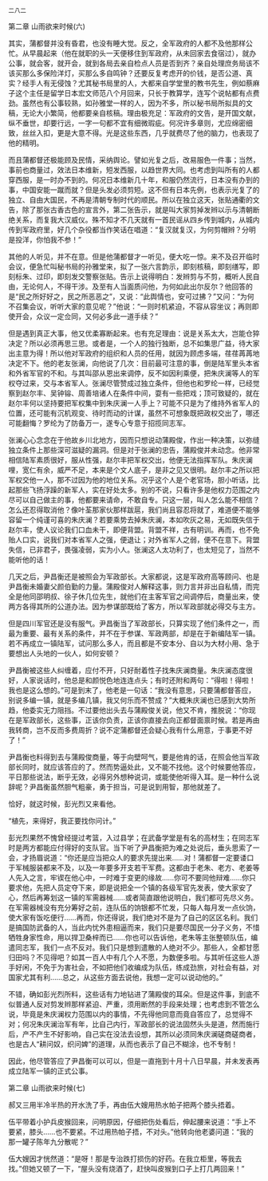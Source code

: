     二八二 

   第二章 山雨欲来时候(六)

   其实，蒲都督并没有昏君，也没有睡大觉。反之，全军政府的人都不及他那样公忙。从早晨起来（他在就职的头一天便移住到军政府，从未回家去食宿过），就办公事，就会客，就开会，就到各局去亲自检点人员是否到齐？亲自处理庶务局该不该买那么多保险洋灯，买那么多自鸣钟？还要反复考虑开的价钱，是否公道、真实？经手人有无侵蚀？尤其秘书局里的人，大都来自学堂里的教书先生，例如蔡麻子这个主任是留学日本宏文师范八个月回来，只长于教算学，连写个说帖都有点费劲。虽然也有公事较熟，如孙雅堂一样的人，因为不多，所以秘书局所拟具的文稿，无论大小繁简，他都要亲自核稿。理由极充足：军政府的文告，是开国文献，纵不垂世，却要行远，一字一句都不宜有细微瑕疵。何况许多章则，尤应绵密细致，丝丝入扣，更是大意不得。光是这些东西，几乎就费尽了他的脑力，也表现了他的精明。

   而且蒲都督还极能顾及民情，采纳舆论。譬如光复之后，改易服色一件事；当然，事前也商量过，效法日本维新，短发西服，以趋世界大同。也考虑到叫所有的人都穿西服，是一时办不到的。何况日本维新几十年，和服仍然流行，日本没有办到的事，中国安能一蹴而就？但是头发必须剪短。这不但有日本先例，也表示光复了的独立、自由大国民，不再是清朝专制时代的顺民。所以在独立这天，张贴通衢的文告，除了那张古香古色的宣言外，第二张告示，就是叫大家剪掉发辫以示与清朝断绝关系，而复我大汉威仪。殊不知才不几天就有一首民谣从四乡传到城内，从城内传到军政府里，好几个杂役都当作笑话在唱道：“复汉就复汉，为何剪帽辫？分明是投洋，你怕我不参！”

   其他的人听见，并不在意。但是他蒲都督才一听见，便大吃一惊。来不及召开临时会议，便急忙叫秘书局的孙雅堂来，拟了一张六言韵示，即刻核稿，即刻缮写，即刻标朱、过印，即刻发交警察张贴。告示上说得明白：发辫剪与不剪，概听人民自由，无论何人，不得干涉。及至有人当面质问他，为何如此出尔反尔？他回答的是“民之所好好之，民之所恶恶之”，又说：“此舆情也，安可过拂？”又问：“为何不召集会议，听听大家的意见呢？”他说：“一则时机紧迫，不容从容坐议；再则即使开会，众议一定佥同，又何必多此一道手续？”

   但是遇到真正大事，他又优柔寡断起来。也有充足理由：说是关系太大，岂能仓猝决定？所以必须再思三思。或者是，一个人的独行独断，总不如集思广益，待大家出主意为得！所以他对军政府的组织和人员的任用，就因为顾虑多端，荏荏苒苒地决定不下。他的老友张澜，向他说了几次：目前最可注意的事，倒是陆军里头本省和外省军官的不和。与其叫邵从恩出来调停，反不如因利乘便，把朱庆澜等人的军权夺过来，交与本省军人。张澜尽管赞成过独立条件，但他也和罗纶一样，已经觉察到赵尔丰、吴钟镕、周善培诸人在条件中间，耍有一些把戏；顶可致疑的，就在赵尔丰何以坚持要把军权集中到朱庆澜一人手上？可能不只是为了维持外省军人的位置，还可能有沉机观变、待时而动的计谋，虽然不可想象既把政权交出了，哪还可能翻悔？罗纶为了防备万一，遂专心专意于招揽同志军。

   张澜心心念念在于他故乡川北地方，因而只想说动蒲殿俊，作出一种决策，以弥缝独立条件上那些深可滋疑的漏洞。但是对于张澜的忠告，蒲殿俊并未动念。他非常相信陆军素质很好，服从性强，赵尔丰把军权交出，他便无法指挥军队。朱庆澜哩，宽仁有余，威严不足，本来是个文人底子，是非之见又很明。赵尔丰之所以把军权交他一人，那不过因为他的地位关系。况乎这个人是个老官场，胆小听话，比起那些飞扬浮躁的新军人，实在好处太多。别的不说，只看许多是他权力范围之内尽可以自己做主的事，他都要来请命，不敢自专。只这一层，叫人怎么能不相信？怎么还忍得取消他？像叶荃那家伙那样跋扈，我们尚且容忍将就了，难道便不能够容留一个纯谨可喜的朱庆澜？若要乘势去掉朱庆澜，本如吹灰之易，无如既失信于赵尔丰，使人议论我们口血未干，即便背盟。背盟不祥，古有明训。再而，也不免贻人口实，说我们对本省军人之强，便退让；对外省军人之弱，便不在意下。背盟失信，已非君子，畏强凌弱，实为小人。张澜这人太功利了，也太短见了，当然不能听他的话！

   几天之后，尹昌衡还是被照会为军政部长。大家都说，这是军政府高等顾问、也是尹昌衡未婚妻父颜伯勤的力量。蒲殿俊对人解释这事，则力言并非出自私情，而完全是他同邵明叔、徐子休几位先生，就他们在主客军官之间调停后，商量出来，使两方各得其所的公道办法。因为参谋部既给了客方，所以军政部就必得交与主方。

   但是四川军官还是没有服气。尹昌衡当了军政部长，只算实现了他们条件之一，而最为重要、最有关系的条件，并不在于参谋、军政两部，却是在于新编陆军一镇。若不再成立一镇陆军，试问那么多人，而且都是不安本分、自以为大材小用、急于要想出人头地的一伙人，如何安顿？

   尹昌衡被这些人纠缠着，应付不开，只好耐着性子找朱庆澜商量。朱庆澜态度很好，人家说话时，他总是和颜悦色地连连点头；有时还附和两句：“得啦！得啦！我也是这么想的。”可是到末了，他老是一句话：“我没有意思，只要蒲都督答应，别说多编一镇，就是多编几镇，我又何乐而不赞成？”大概朱庆澜也已感到大势所趋，他委实无力阻挡。不过要他出头去与蒲殿俊关说，他又不肯，推脱说：“你现在是军政部长，这些事，正该你负责，正该你直接去向正都督面禀时候。若是再由我转商，岂不反而多费周折？说不定蒲都督还会疑心我有什么用意，于事更不好了！”

   尹昌衡也料得到去与蒲殿俊商量，等于向壁呵气，要是他肯的话，在照会他当军政部长同时，就应该答应的了。然而势逼处此，又不能不找他。这个时候要他答应，平日那些说法，断乎无效，必得另外想种说词，或能使他听得入耳。是一种什么说辞呢？尹昌衡虽然胆气粗豪，勇于担当，可是说到用智，那他就差了。

   恰好，就这时候，彭光烈又来看他。

   “植先，来得好，我正要找你问计。”

   彭光烈果然不愧曾经提过考篮，入过县学；在武备学堂是有名的高材生；在同志军时是两方都能应付得好的支队官。当下听了尹昌衡把为难之处说后，垂头思索了一会，才扬眉说道：“你还是应当把众人的要求先提出来……对！蒲都督一定要诿口于军械服装都来不及，以及一年要多开支若干军费。这都由于老朱、老方、老姜等人先入之言，牢锲在他心中，一时难于变更的缘故……你可不要同他辩难……你只要求他，先把人员定夺下来，即是说把全一个镇的各级军官先发表，使大家安了心，然后再筹划这一镇的军需器械……或者简直跟他说明白，我们都可先尽义务。在军需器械没有充分筹好之前，连队伍的饷银都不忙发，只每人每月发一点伙饷，使大家有饭吃便行……再而，你还得说，我们绝对不是为了自己的区区名利。我们是搞国防武备的人，当此内忧外患相逼而来，我们只是要尽国民一分子义务，不惜牺牲身家性命，用以捍卫桑梓而已……你也可以告诉他，老朱等主张整顿队伍，编遣同志军，我们一点不反对。我们只是想到遣散的人绝对不少。那些人，全都甘愿归田吗？不见得吧？如其一百人中有几个人不愿，为数便多啦。与其听任这些人游手好闲，不免于为害社会，不如把他们收编成为队伍，练成劲旅，对社会有益，对国家尤其有利……总之，从这些方面去说他，我想一定可以说动他的。”

   不错，确如彭光烈所料，这些话有力地钻进了蒲殿俊的耳朵。但是这件事，到底不似普通人反对剪发辫那样紧迫、严重，须用断然的手段来处理；也考虑到不管怎么说，毕竟是朱庆澜权力范围以内的事情，不先得他同意而竟自答应了，总觉得不对；何况朱庆澜治军有年，比自己内行，军政部长的说法固然头头是道，然而施行后，产不产生不好影响，自己实在没法去设想，其所以必须同朱庆澜磋商磋商者，也是古人“耕问奴，织问婢”的道理，从而也表示了自己不糊涂，也不专制！

   因此，他尽管答应了尹昌衡可以可以，但是一直拖到十月十八日早晨，并未发表再成立陆军一镇的正式公事。

   第二章 山雨欲来时候(七)

   郝又三用半冷半热的开水洗了手，再由伍大嫂用热水帕子把两个膝头捂着。

   伍平带着小护兵皮猴回来，问明原因，仔细把伤处看后，伸起腰来说道：“手上不要紧，膝头……也不要紧。不过用热帕子捂，不对头。”他转向他老婆问道：“我的那一罐子陈年九分散呢？”

   伍大嫂因才恍然道：“是呀！那是专治跌打损伤的好药。在我立柜里，等我去找。”但她又顿了一下，“屋头没有烧酒了，赶快叫皮猴到口子上打几两回来！”

